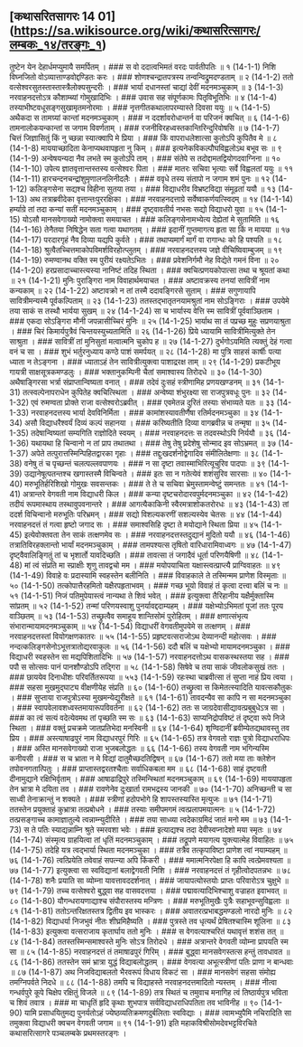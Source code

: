 ## [कथासरितसागरः 14 01] (https://sa.wikisource.org/wiki/कथासरित्सागरः/लम्बकः_१४/तरङ्गः_१)

तुष्टेन येन देहार्धमप्युमायै समर्पितम् । ### स वो ददात्वभिमतं वरदः पार्वतीपतिः ॥ १ (14-1-1)
निशि विघ्नजितो वोऽव्यात्ताण्डवोद्दण्डितः करः । ### शोणश्चन्द्रातपत्रस्य तन्वन्विद्रुमदण्डताम् ॥ २ (14-1-2)
ततो वत्सेश्वरसुतस्तास्तास्त्रैलोक्यसुन्दरीः । ### भार्या दधानस्तां चाद्यां देवीं मदनमञ्चुकाम् ॥ ३ (14-1-3)
नरवाहनदत्तोऽत्र कौशाम्ब्यां गोमुखादिभिः । ### उवास सह संपूर्णकामः पितृविभूतिभिः ॥ ४ (14-1-4)
तस्याभीष्टवधूसङ्गसुखामृतमनोरमाः । ### नृत्तगीतकथालापरम्यास्ते दिवसा ययुः ॥ ५ (14-1-5)
अथैकदा स तामग्र्यां कान्तां मदनमञ्चुकाम् । ### न ददर्शावरोधान्तर्न वा परिजनं क्वचित् ॥ ६ (14-1-6)
तामनालोकयन्कान्तां स जगाम विवर्णताम् । ### रजनीविरहध्वस्तकान्तिरिन्दुरिवोषसि ॥ ७ (14-1-7)
चित्तं जिज्ञासितुं किं नु च्छन्ना स्यात्क्वापि मे प्रिया । ### किं वापराधलेशात्सा कुतोऽपि कुपितैव मे ॥ ८ (14-1-8)
माययाच्छादिता केनाप्यथवापहृता नु किम् । ### इत्यनेकविकल्पौघविह्वलोऽथ बभूव सः ॥ ९ (14-1-9)
अन्वेषयन्यदा नैव लभते स्म कुतोऽपि ताम् । ### संतेपे स तदोद्दामतद्वियोगदवाग्निना ॥ १० (14-1-10)
उपेत्य ज्ञातवृत्तान्तस्तस्य वत्सेश्वरः पिता । ### मातरः सचिवा भृत्याः सर्वे विह्वलतां ययुः ॥ ११ (14-1-11)
हारचन्दनचन्द्रांशुमृणालनलिनीदलैः । ### ववृधे तस्य संतापो न जगाम शमं पुनः ॥ १२ (14-1-12)
कलिङ्गसेना सद्यश्च विहीना सुतया तया । ### विद्याधरीव विभ्रष्टविद्या संमूढतां ययौ ॥ १३ (14-1-13)
अथ तत्राब्रवीदेका वृत्तान्तःपुररक्षिका । ### नरवाहनदत्ताग्रे सर्वेष्वाकर्णयत्स्विदम् ॥ १४ (14-1-14)
हर्म्याग्रे तां तदा कन्यां सतीं मदनमञ्चुकाम् । ### दृष्ट्वावतीर्य नभसः सद्यो विद्याधरो युवा ॥ १५ (14-1-15)
योऽसौ मानसवेगाख्यो नामोक्त्वा समयाचत । ### कलिङ्गसेनामभ्येत्य देह्येतां मे सुतामिति ॥ १६ (14-1-16)
तेनैतया निषिद्धेन सता गत्वा यथागतम् । ### इदानीं गुप्तमागत्य हृता सा किं न मायया ॥ १७ (14-1-17)
परदारगृहं नैव दिव्या यद्यपि कुर्वते । ### तथाप्यमार्गं मार्गं वा रागान्धः को हि पश्यति ॥ १८ (14-1-18)
श्रुत्वैतच्चित्तमाकोपविमर्शविरहोत्प्लुतम् । ### नरवाहनदत्तस्य जज्ञे वीचिष्विवाम्बुजम् ॥ १९ (14-1-19)
रुमण्वानथ वक्ति स्म पुरीयं रक्ष्यतेऽभितः । ### प्रवेशनिर्गमौ नेह विद्येते गमनं विना ॥ २० (14-1-20)
हरप्रसादाच्चास्त्यस्या नानिष्टं तदिह स्थिता । ### क्वचित्प्रणयकोपात्सा तथा च श्रूयतां कथा ॥ २१ (14-1-21)
मुनिः पुराङ्गिरा नाम विवाहार्थमयाचत । ### अष्टावक्रस्य तनयां सावित्रीं नाम कन्यकाम् ॥ २२ (14-1-22)
अष्टावक्रो न तां तस्मै ददावङ्गिरसे सुताम् । ### सगुणायापि सावित्रीमन्यस्मै पूर्वकल्पिताम् ॥ २३ (14-1-23)
ततस्तद्भातृतनयामश्रुतां नाम सोऽङ्गिराः । ### उपयेमे तया साकं स तस्थौ भार्यया सुखम् ॥ २४ (14-1-24)
सा च भार्यास्य वेत्ति स्म सावित्रीं पूर्ववाञ्छिताम । ### एकदा सोऽङ्गिरा मौनी जपन्नासीच्चिरं मुनिः ॥ २५ (14-1-25)
भार्याथ सा तं पप्रच्छ मुहुः सप्रणयाश्रुता । ### चिरं किमार्यपुत्रैवं चिन्तयस्युच्यतामिति ॥ २६ (14-1-26)
प्रिये ध्यायामि सावित्रीमित्युक्ते तेन साश्रुता । ### सावित्रीं तां मुनिसुतां मत्वात्मनि चुकोप ह ॥ २७ (14-1-27)
दुर्भगोऽयमिति त्यक्तुं देहं गत्वा वनं च सा । ### शुभं भर्तुरनुध्याय कण्ठे पाशं समर्पयत् ॥ २८ (14-1-28)
मा पुत्रि साहसं कार्षीः पत्या ध्याता न तेऽङ्गना । ### ध्याताऽहं तेन सावित्रीत्युक्त्वा पाशाद्ररक्ष ताम् ॥ २९ (14-1-29)
प्रकटीभूय गायत्री साक्षसूत्रकमण्डलुः । ### भक्तानुकम्पिनी चैतां समाश्वास्य तिरोदधे ॥ ३० (14-1-30)
अथैषाङ्गिरसा भर्त्रा संप्राप्तान्विष्यता वनात् । ### तदेवं दुःसहं स्त्रीणामिह प्रणयखण्डनम् ॥ ३१ (14-1-31)
तत्स्वल्पेनापराधेन कुपितेह क्वचित्स्थिता । ### अन्वेष्या शंभुरक्ष्या सा राजपुत्रवधूः पुनः ॥ ३२ (14-1-32)
एवं रुमण्वता प्रोक्ते राजा वत्सेश्वरोऽब्रवीत् । ### एवमेतन्न दुरितं तस्याः संभाव्यते यतः ॥ ३३ (14-1-33)
नरवाहनदत्तस्य भार्या देवविनिर्मिता । ### कामांशस्यावतीर्णैषा रतिर्मदनमञ्चुका ॥ ३४ (14-1-34)
असौ विद्याधरैश्वर्यं दिव्यं कल्पं सहानया । ### करिष्यतीति दिव्या वागब्रवीन्न च तन्मृषा ॥ ३५ (14-1-35)
तदेषान्विष्यतां सम्यगिति राज्ञोदिते स्वयम् । ### नरवाहनदत्तः स तदवस्थोऽपि निर्ययौ ॥ ३६ (14-1-36)
यथायथा हि चिन्वानो न तां प्राप तथातथा । ### तेषु तेषु प्रदेशेषु सोन्माद इव सोऽभ्रमत् ॥ ३७ (14-1-37)
अपेते तत्पुरात्तस्मिन्पिहितद्वारका गृहाः । ### तद्दुःखदर्शनोद्वेगादिव संमीलितेक्षणाः ॥ ३८ (14-1-38)
वनेषु तं च पृच्छन्तं चलत्पल्लवपाणयः । ### न सा दृष्टा तवास्माभिरित्यूचुरिव पादपाः ॥ ३९ (14-1-39)
उद्यानेषूत्पतन्तश्च खगास्तस्मै विचिन्वते । ### इतः सा न गतेत्येवं शशंसुरिव सारसाः ॥ ४० (14-1-40)
मरुभूतिर्हरिशिखो गोमुखः सवसन्तकः । ### ते ते च सचिवा भ्रेमुस्तामन्वेष्टुं समन्ततः ॥ ४१ (14-1-41)
अत्रान्तरे वेगवती नाम विद्याधरी किल । ### कन्या दृष्टचरोदारवपुर्मदनमञ्चुका ॥ ४२ (14-1-42)
तदीयं रूपमास्थाय तस्थावुपवनान्तरे । ### आगत्यैकाकिनी स्वैरमत्राशोकतरोरधः ॥ ४३ (14-1-43)
तां ददर्श विचिन्वानो मरुभूतिः परिभ्रमन् । ### सद्यो विशल्यकरणीं सशल्यस्येव चेतसः ॥ ४४ (14-1-44)
नरवाहनदत्तं तं गत्वा हृष्टो जगाद सः । ### समाश्वसिहि दृष्टा ते मयोद्याने स्थिता प्रिया ॥ ४५ (14-1-45)
इत्येवोक्तवता तेन साकं तत्क्षणमेव सः । ### नरवाहनदत्तस्तदुद्यानं मुदितो ययौ ॥ ४६ (14-1-46)
तत्रातिविरहक्लान्तो भार्यां मदनमञ्चुकाम् । ### तामपश्यत्स तृषितो वारिधारामिवाध्वगः ॥ ४७ (14-1-47)
दृष्ट्वैवालिङ्गितुं तां च भृशार्तो यावदिच्छति । ### तावत्सा तं जगादैवं धूर्ता परिणयैषिणी ॥ ४८ (14-1-48)
मां त्वं संप्रति मा स्प्राक्षीः शृणु तावद्वचो मम । ### मयोपयाचिता यक्षास्त्वत्प्राप्त्यै प्राग्विवाहतः ॥ ४९ (14-1-49)
विवाहे वः प्रदास्यामि स्वहस्तेन बलीनिति । ### विवाहकाले ते तस्मिन्मम प्राणेश विस्मृताः ॥ ५० (14-1-50)
तत्कोपात्तैरहमितो यक्षैरपहृताभवम् । ### गच्छ भूयो विवाहं तं कृत्वा दत्त्वा बलिं च नः ॥ ५१ (14-1-51)
निजं पतिमुपेयास्त्वं नान्यथा ते शिवं भवेत् । ### इत्युक्त्वा तैरिहानीय यक्षैर्मुक्तास्मि सांप्रतम् ॥ ५२ (14-1-52)
तन्मां परिणयस्वाशु पुनर्यावद्ददाम्यहम् । ### यक्षेभ्योऽभिमतां पूजां ततः पूरय वाञ्छितम् ॥ ५३ (14-1-53)
तच्छ्रुत्वैव समाहूय शान्तिसोमं पुरोहितम् । ### क्षणात्संभृत्य संभारान्मायामदनमञ्चुकाम् ॥ ५४ (14-1-54)
विद्याधरीं वेगवतीमुपयेमे स तत्क्षणम् । ### नरवाहनदत्तस्तां वियोगक्षणकातरः ॥ ५५ (14-1-55)
प्रहृष्टवत्सराजोऽथ देव्यानन्दी महोत्सवः । ### नन्दत्कलिङ्गसेनोऽभूत्तत्रातोद्यरवाकुलः ॥ ५६ (14-1-56)
ददौ बलिं च यक्षेभ्यो मायामदनमञ्चुका । ### विद्याधरी स्वहस्तेन सा मद्यपिशितादिभिः ॥ ५७ (14-1-57)
नरवाहनदत्तोऽथ वासकस्थस्तया सह । ### पपौ स सोत्सवः पानं पानशौण्डोऽपि तद्गिरा ॥ ५८ (14-1-58)
सिषेवे च तया साकं जीवलोकसुखं ततः । ### छाययेव दिनाधीशः परिवर्तितरूपया ॥ ५५३ (14-1-59)
रहःस्था चाब्रवीत्सा तं सुप्ता नाहं प्रिय त्वया । ### सहसा मुखमुद्घाट्य वीक्षणीयेह संप्रति ॥ ६० (14-1-60)
तच्छ्रुत्वा स किमेतत्स्यादिति यावत्सकौतुकः । ### सुप्ताया राजपुत्रोऽस्या मुखमन्येद्युरीक्षते ॥ ६१ (14-1-61)
तावदन्यैव सा कापि न सा मदनमञ्चुका । ### स्वापवेलावशध्वस्तमायारूपविवर्तना ॥ ६२ (14-1-62)
ततः स जाग्रदेवासीद्यावत्प्रबुबुधेऽत्र सा । ### का त्वं सत्यं वदेत्येवमथ तां पृच्छति स्म सः ॥ ६३ (14-1-63)
साप्यनिद्रोपविष्टं तं दृष्ट्वा रूपे निजे स्थिता । ### वक्तुं प्रचक्रमे जातप्रतिभेदा मनस्विनी ॥ ६४ (14-1-64)
शृण्विदानीं ब्रवीम्येतद्यथावस्तु तव प्रिय । ### अस्त्याषाढपुरं नाम विद्याधरपुरं गिरिः ॥ ६५ (14-1-65)
तत्र वेगवतो राज्ञः पुत्रो विद्याधराधिपः । ### अस्ति मानसवेगाख्यो राजा भुजबलोद्धतः ॥ ६६ (14-1-66)
तस्य वेगवती नाम भगिन्यस्मि कनीयसी । ### स च भ्राता न मे विद्यां दातुमैच्छदतिद्विषन् ॥ ६७ (14-1-67)
ततो मया ताः क्लेशेन तपोवनगतात्पितुः । ### प्राप्तास्तद्वरतश्चैताः सर्वाधिकबला मम ॥ ६८ (14-1-68)
साहं दृष्टवती दीनामुद्याने रक्षिभिर्वृताम् । ### आषाढाद्रिपुरे तस्मिन्स्थितां मदनमञ्चुकाम् ॥ ६९ (14-1-69)
माययापहृता तेन भ्रात्रा मे दयिता तव । ### रावणेनेव दुःखार्ता रामभद्रस्य जानकी ॥ ७० (14-1-70)
अनिच्छन्ती च सा साध्वी तेनाक्रान्तुं न शक्यते । ### स्त्रीणां हठोपभोगे हि शापस्तस्यास्ति मृत्युजः ॥ ७१ (14-1-71)
ततस्तेन प्रयुक्ताहं कुभ्रात्रा तत्प्रबोधने । ### तस्याः समीपमगमं त्वत्प्रलापमयात्मनः ॥ ५ (14-1-72)
तत्प्रसङ्गाच्च कामाज्ञातुल्ये त्वन्नाम्न्युदीरिते । ### तया साध्व्या त्वदेकाग्रमिदं जातं मनो मम ॥ ७३ (14-1-73)
स ते पतिः स्याद्यन्नाम्नि श्रुते स्मरवशा भवेः । ### इत्याद्यश्च तदा देवीस्वप्नादेशो मया स्मृतः ॥ ७४ (14-1-74)
संस्मृत्य ग्राहयित्वा तां धृतिं मदनमञ्चुकाम् । ### तद्रूपणे मयागत्य युक्त्यात्मेह विवाहितः ॥ ७५ (14-1-75)
तदेहि यत्र त्वद्भार्या स्थिता मदनमञ्चुका । ### तत्रैव तत्कृपाविष्टा प्राणेश त्वां नयाम्यहम् ॥ ७६ (14-1-76)
त्वत्प्रियेति तवेवाहं सपत्न्या अपि किंकरी । ### ममात्मनिरपेक्षा हि कापि त्वत्प्रेमवश्यता ॥ ७७ (14-1-77)
इत्युक्त्वा सा स्वविद्यानां बलाद्वेगवती निशि । ### नरवाहनदत्तं तं गृहीत्वोदपतन्नभः ॥ ७८ (14-1-78)
शनैः प्रयाति सा व्योम्ना यावत्तावददर्शनात् । ### जायापत्योस्तयोः प्राप्तः परिवारोऽत्र चुक्षुभे ॥ ७९ (14-1-79)
तच्च वत्सेश्वरो बुद्ध्वा सह वासवदत्तया । ### पद्मावत्यादिभिश्चाशु वज्राहत इवाभवत् ॥ ८० (14-1-80)
यौगन्धरायणाद्याश्च संपौरास्तस्य मन्त्रिणः । ### मरुभूतिमुखैः पुत्रैः सहाभूवन्सुविह्वलाः ॥ ८१ (14-1-81)
ततोऽन्तरिक्षतस्तत्र द्वितीय इव भास्करः । ### अवातरत्प्रभाबद्धमण्डलो नारदो मुनिः ॥ ८२ (14-1-82)
विद्याधर्या निजभुवं नीतः शीघ्रमिहैष्यति । ### पुत्रस्ते तव धृत्यर्थं प्रेषितश्चास्मि शूलिना ॥ ८३ (14-1-83)
इत्युक्त्वा वत्सराजाय कृतार्घाय ततो मुनिः । ### स वेगवत्याश्चरितं यथावृत्तं शशंस तत् ॥ ८४ (14-1-84)
ततस्तस्मिन्समाश्वस्ते मुनिः सोऽत्र तिरोदधे । ### अत्रान्तरे वेगवती व्योम्ना प्रापयति स्म सा ॥ ८५ (14-1-85)
नरवाहनदत्तं तं तमाषाढपुरं गिरिम् । ### बुद्ध्वा मानसवेगस्तत्स हन्तुं तावधावत ॥ ८६ (14-1-86)
ततस्तेन समं भ्रात्रा युद्धं विद्याबलोद्धतम् । ### वेगवत्या अभूत्स्त्रीणां पतिः प्राणा न बान्धवाः ॥ ८७ (14-1-87)
अथ निजविद्याबलतो भैरवरूपं विधाय विकटं सा । ### मानसवेगं सहसा संमोह्य तमग्निपर्वते निदधे ॥ ८८ (14-1-88)
तमपि च विद्याहस्ते नरवाहनदत्तमादितो न्यस्तम् । ### नीत्वा गन्धर्वपुरे कूपे चिक्षेप रक्षितुं विजले ॥ ८९ (14-1-89)
तत्र स्थितं च तमुवाच मनागिह त्वं तिष्ठार्यपुत्र भविता च शिवं तवात्र । ### मा चाधृतिं हृदि कृथाः शुभपात्र सर्वविद्याधराधिपतिता तव भाविनीह ॥ ९० (14-1-90)
यामि प्रसाधयितुमद्य पुनर्यतोऽहं ज्येष्ठव्यतिक्रमणदुर्बलिताः स्वविद्याः । ### त्वामभ्युपैमि नचिरादिति सा तमुक्त्वा विद्याधरी क्वचन वेगवती जगाम ॥ ९१ (14-1-91)
इति महाकविश्रीसोमदेवभट्टविरचिते कथासरित्सागरे पञ्चलम्बके प्रथमस्तरङ्गः । 